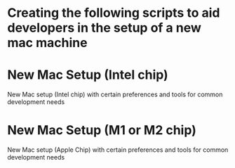 # Creating the following scripts to aid developers in the setup of a new mac machine

# New Mac Setup (Intel chip)
New Mac setup (Intel chip) with certain preferences and tools for common development needs

# New Mac Setup (M1 or M2 chip)
New Mac setup (Apple Chip) with certain preferences and tools for common development needs
